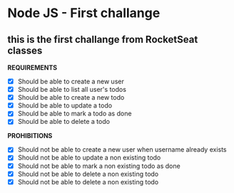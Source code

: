 # Node JS - First challange
## this is the first challange from RocketSeat classes
**REQUIREMENTS**
- [X] Should be able to create a new user
- [X] Should be able to list all user's todos
- [X] Should be able to create a new todo
- [X] Should be able to update a todo
- [X] Should be able to mark a todo as done
- [X] Should be able to delete a todo

**PROHIBITIONS**
- [X] Should not be able to create a new user when username already exists
- [X] Should not be able to update a non existing todo
- [X] Should not be able to mark a non existing todo as done
- [X] Should not be able to delete a non existing todo
- [X] Should not be able to delete a non existing todo
